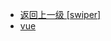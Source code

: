 - [返回上一级 [swiper]](web前端/工具库/Swiper/swiper-8.4.7/swiper/)
- [vue](web前端/工具库/Swiper/swiper-8.4.7/swiper/vue/)
